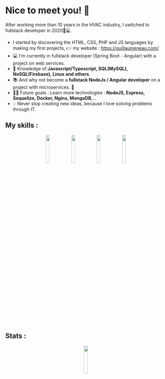 # Nice to meet you! 👋

After working more than 10 years in the HVAC industry, I switched to fullstack developer in 2020👨💻.
- I started by discovering the HTML, CSS, PHP and JS languages by making my first projects, 👉 my website : https://guillaumeneau.com/ 
- 💻 I'm currently in fullstack developer (Spring Boot - Angular) with a project on web services.
- 🧪 Knowledge of **Javascript/Typescript, SQL(MySQL), NoSQL(Firebase), Linux and others**.
- 📚 And why not become a **fullstack NodeJs / Angular developer** on a project with microservices. 👀
- 💪🏼 Future goals : Learn more technologies : **NodeJS, Express, Sequelize, Docker, Nginx, MongoDB**,... 
- 💡 Never stop creating new ideas, because I love solving problems through IT.


## My skills :

<p align="center">
    <img style="width: 15%" src="https://upload.wikimedia.org/wikipedia/commons/6/6a/JavaScript-logo.png"/>
    <img style="width: 15%" src="https://upload.wikimedia.org/wikipedia/commons/thumb/4/4c/Typescript_logo_2020.svg/2048px-Typescript_logo_2020.svg.png"/>
    <img style="width: 15%" src="https://upload.wikimedia.org/wikipedia/commons/thumb/c/cf/Angular_full_color_logo.svg/2048px-Angular_full_color_logo.svg.png"/>
    <img style="width: 15%" src="https://rxjs.dev/generated/images/marketing/home/Rx_Logo-512-512.png"/>
</p>

## Stats :

<p align="center">
    <!-- <a href="https://github.com/gllmn">
       <img height="175px" id="preview" src="https://github-readme-stats.vercel.app/api?username=gllmn">
    </a>
    <a>
       <img height="175px" src="https://github-readme-stats.vercel.app/api/top-langs/?username=gllmn&theme=light&include_all_commits=true&hide=html,css,twig,scss,cmake&count_private=true&layout=compact&langs_count=6&include_private=true&title=true">
    </a> -->
</p>

<p align="center">
    <img width="15%"id="preview" src="https://komarev.com/ghpvc/?username=gllmn&color=blue&bg=white"> 
</p>
